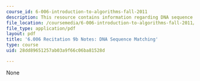 ```yaml
---
course_id: 6-006-introduction-to-algorithms-fall-2011
description: This resource contains information regarding DNA sequence matching.
file_location: /coursemedia/6-006-introduction-to-algorithms-fall-2011/28dd89651257ab03a9f66c06ba81528d_MIT6_006F11_rec09b.pdf
file_type: application/pdf
layout: pdf
title: '6.006 Recitation 9b Notes: DNA Sequence Matching'
type: course
uid: 28dd89651257ab03a9f66c06ba81528d

---
```

None